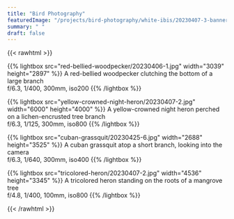 ```yaml
---
title: "Bird Photography"
featuredImage: "/projects/bird-photography/white-ibis/20230407-3-banner.jpg"
summary: " "
draft: false
---
```


{{< rawhtml >}}
<script type="module">
	import PhotoSwipeLightbox from '/js/photoswipe-lightbox.esm.min.js';
	import PhotoSwipeDynamicCaption from '/js/photoswipe-dynamic-caption-plugin.esm.min.js';
	const lightbox = new PhotoSwipeLightbox({
	  gallery: '#bird-gallery--cropped-thumbs',
	  childSelector: '.pswp-gallery__item',
	  escKey: true,
	  arrowKeys: true,
	  initialZoomLevel: 'fit',
	  secondaryZoomLevel: 'fit',
	  maxZoomLevel: 'fit',
	  imageClickAction: 'close',
	  tapAction: 'close',
	  pswpModule: () => import('/js/photoswipe.esm.min.js')
	});

	const captionPlugin = new PhotoSwipeDynamicCaption(lightbox, {
		type: 'below',
		captionContent: '.pswp-caption-content'
	});

	let firstElWithBadge;
	let lastElWithBadge;

	// Gallery is starting to open
	lightbox.on('afterInit', () => {
	  firstElWithBadge = lightbox.pswp.currSlide.data.element;
	  hideBadge(firstElWithBadge);
	});

	// Gallery is starting to close
	lightbox.on('close', () => {
	  lastElWithBadge = lightbox.pswp.currSlide.data.element;
	  if(lastElWithBadge !== firstElWithBadge) {
		showBadge(firstElWithBadge);
		hideBadge(lastElWithBadge);
	  }
	});

	// Gallery is closed
	lightbox.on('destroy', () => {
		showBadge(lastElWithBadge);
	});

	lightbox.init();

	function hideBadge(el) {
	  el.querySelector('.lightbox-badge')
		.classList
		.add('lightbox-badge--hidden');
	};
	function showBadge(el) {
	  el.querySelector('.lightbox-badge')
		.classList
		.remove('lightbox-badge--hidden');
	}
</script>
<link rel="stylesheet" href="/css/photoswipe.css" />
<link rel="stylesheet" href="/css/photoswipe-dynamic-caption-plugin.css">

<div id="bird-gallery--cropped-thumbs" class="pswp-gallery">
{{% lightbox src="red-bellied-woodpecker/20230406-1.jpg" width="3039" height="2897" %}}
	A red-bellied woodpecker clutching the bottom of a large branch
	<br/> f/6.3, 1/400, 300mm, iso200
{{% /lightbox %}}

{{% lightbox src="yellow-crowned-night-heron/20230407-2.jpg" width="6000" height="4000" %}}
	A yellow-crowned night heron perched on a lichen-encrusted tree branch
	<br/> f/6.3, 1/125, 300mm, iso800
{{% /lightbox %}}

{{% lightbox src="cuban-grassquit/20230425-6.jpg" width="2688" height="3525" %}}
	A cuban grassquit atop a short branch, looking into the camera
	<br/> f/6.3, 1/640, 300mm, iso400
{{% /lightbox %}}

{{% lightbox src="tricolored-heron/20230407-2.jpg" width="4536" height="3345" %}}
	A tricolored heron standing on the roots of a mangrove tree
	<br/> f/4.8, 1/400, 100mm, iso800
{{% /lightbox %}}
</div>
{{< /rawhtml >}}
